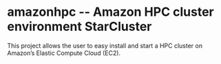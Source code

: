 # amazonhpc -- Amazon HPC cluster environment StarCluster

This project allows the user to easy install and start a HPC cluster on Amazon’s Elastic Compute Cloud (EC2).
